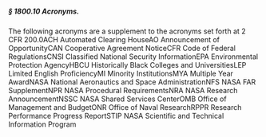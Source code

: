 ##### § 1800.10 Acronyms. #####

The following acronyms are a supplement to the acronyms set forth at 2 CFR 200.0ACH Automated Clearing HouseAO Announcement of OpportunityCAN Cooperative Agreement NoticeCFR Code of Federal RegulationsCNSI Classified National Security InformationEPA Environmental Protection AgencyHBCU Historically Black Colleges and UniversitiesLEP Limited English ProficiencyMI Minority InstitutionsMYA Multiple Year AwardNASA National Aeronautics and Space AdministrationNFS NASA FAR SupplementNPR NASA Procedural RequirementsNRA NASA Research AnnouncementNSSC NASA Shared Services CenterOMB Office of Management and BudgetONR Office of Naval ResearchRPPR Research Performance Progress ReportSTIP NASA Scientific and Technical Information Program